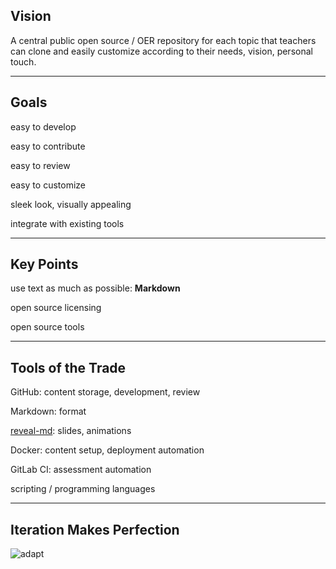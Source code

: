 ## Vision

A central public open source / OER repository for each topic that teachers can clone and easily customize according to their needs, vision, personal touch.

---

## Goals

easy to develop

<!-- .element class="fragment" -->

easy to contribute

<!-- .element class="fragment" -->

easy to review

<!-- .element class="fragment" -->

easy to customize

<!-- .element class="fragment" -->

sleek look, visually appealing

<!-- .element class="fragment" -->

integrate with existing tools

<!-- .element class="fragment" -->

----

## Key Points

use text as much as possible: **Markdown**

<!-- .element class="fragment" -->

open source licensing

<!-- .element class="fragment" -->

open source tools

<!-- .element class="fragment" -->

----

## Tools of the Trade

GitHub: content storage, development, review

<!-- .element class="fragment" -->

Markdown: format

<!-- .element class="fragment" -->

[reveal-md](https://github.com/webpro/reveal-md): slides, animations

<!-- .element class="fragment" -->

Docker: content setup, deployment automation

<!-- .element class="fragment" -->

GitLab CI: assessment automation

<!-- .element class="fragment" -->

scripting / programming languages

<!-- .element class="fragment" -->

----

## Iteration Makes Perfection

![adapt](media/improvise-adapt-overcome.jpg)
